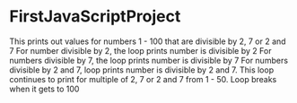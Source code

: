 # FirstJavaScriptProject
This prints out values for numbers 1 - 100 that are divisible by 2, 7 or 2 and 7
For number divisible by 2, the loop prints number is divisible by 2
For numbers divisible by 7, the loop prints number is divisible by 7
For numbers divisible by 2 and 7, loop prints number is divisible by 2 and 7.
This loop continues to print for multiple of 2, 7 or 2 and 7 from 1 - 50.
Loop breaks when it gets to 100

